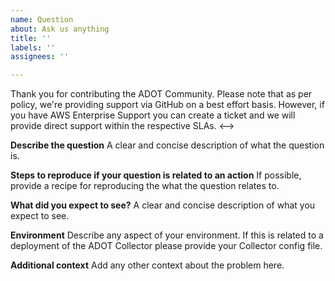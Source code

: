 ```yaml
---
name: Question
about: Ask us anything
title: ''
labels: ''
assignees: ''

---
```


<!-->
Thank you for contributing the ADOT Community. Please note that as per policy, we're providing support via GitHub on a best effort basis. However, if you have AWS Enterprise Support you can create a ticket and we will provide direct support within the respective SLAs.
<-->
**Describe the question**
A clear and concise description of what the question is.

**Steps to reproduce if your question is related to an action**
If possible, provide a recipe for reproducing the what the question relates to.

**What did you expect to see?**
A clear and concise description of what you expect to see.

**Environment**
Describe any aspect of your environment.
If this is related to a deployment of the ADOT Collector please
provide your Collector config file. 

**Additional context**
Add any other context about the problem here.